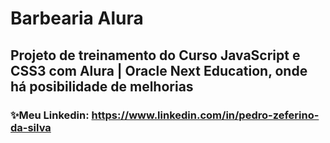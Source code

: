 # Barbearia Alura

## Projeto de treinamento do Curso JavaScript e CSS3 com Alura | Oracle Next Education, onde há posibilidade de melhorias 

### ✨Meu Linkedin: https://www.linkedin.com/in/pedro-zeferino-da-silva